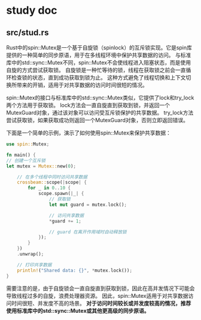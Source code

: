 # study doc

## src/stud.rs

Rust中的spin::Mutex是一个基于自旋锁（spinlock）的互斥锁实现。它是spin库提供的一种简单的同步原语，用于在多线程环境中保护共享数据的访问。
与标准库中的std::sync::Mutex不同，spin::Mutex不会使线程进入阻塞状态，而是使用自旋的方式尝试获取锁。
自旋锁是一种忙等待的锁，线程在获取锁之前会一直循环检查锁的状态，直到成功获取到锁为止。
这种方式避免了线程切换和上下文切换所带来的开销，适用于对共享数据的访问时间很短的情况。

spin::Mutex的接口与标准库中的std::sync::Mutex类似，它提供了lock和try_lock两个方法用于获取锁。
lock方法会一直自旋直到获取到锁，并返回一个MutexGuard对象，通过该对象可以访问受互斥锁保护的共享数据。
try_lock方法尝试获取锁，如果获取成功则返回一个MutexGuard对象，否则立即返回错误。

下面是一个简单的示例，演示了如何使用spin::Mutex来保护共享数据：

```rust
use spin::Mutex;

fn main() {
// 创建一个互斥锁
let mutex = Mutex::new(0);

    // 在多个线程中同时访问共享数据
    crossbeam::scope(|scope| {
        for _ in 0..10 {
            scope.spawn(|_| {
                // 获取锁
                let mut guard = mutex.lock();

                // 访问共享数据
                *guard += 1;

                // guard 在离开作用域时自动释放锁
            });
        }
    })
    .unwrap();

    // 打印共享数据
    println!("Shared data: {}", *mutex.lock());
}
```
需要注意的是，由于自旋锁会一直自旋直到获取到锁，因此在高并发情况下可能会导致线程过多的自旋，浪费处理器资源。
因此，spin::Mutex适用于对共享数据访问时间很短、并发度不高的场景。
**对于访问时间较长或并发度较高的情况，推荐使用标准库中的std::sync::Mutex或其他更高级的同步原语。**